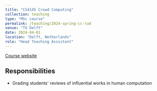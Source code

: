 ```yaml
---
title: "CS4145 Crowd Computing"
collection: teaching
type: "MSc course"
permalink: /teaching/2024-spring-cc-tud
venue: "TU Delft"
date: 2024-04-01
location: "Delft, Netherlands"
role: "Head Teaching Assistant"
---
```


[Course website](https://studiegids.tudelft.nl/a101_displayCourse.do?course_id=64352)

Responsibilities
------
- Grading students' reviews of influential works in human computation